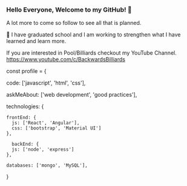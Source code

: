 ### Hello Everyone, Welcome to my GitHub! 👋
A lot more to come so follow to see all that is planned.

🌱 I have graduated school and I am working to strengthen what I have learned and learn more.

If you are interested in Pool/Billiards checkout my YouTube Channel.  https://www.youtube.com/c/BackwardsBilliards

const profile = { 
  
  code: ['javascript', 'html', 'css'],
  
  askMeAbout: ['web development', 'good practices'],
  
  technologies: {
  
    frontEnd: {
      js: ['React', 'Angular'],
      css: ['bootstrap', 'Material UI']
    },
    
      backEnd: {
      js: ['node', 'express']
    },
    
    databases: ['mongo', 'MySQL'],
}
<!--
**LJMitchellCodes/LJMitchellCodes** is a ✨ _special_ ✨ repository because its `README.md` (this file) appears on your GitHub profile.

Here are some ideas to get you started:

- 🔭 I’m currently working on ...
- 🌱 I’m currently learning ...
- 👯 I’m looking to collaborate on ...
- 🤔 I’m looking for help with ...
- 💬 Ask me about ...
- 📫 How to reach me: ...
- 😄 Pronouns: ...
- ⚡ Fun fact: ...
-->
